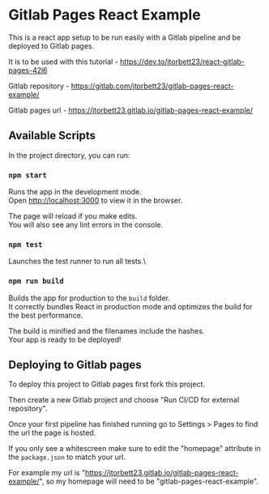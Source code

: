 # Gitlab Pages React Example

This is a react app setup to be run easily with a Gitlab pipeline and be deployed to Gitlab pages.

It is to be used with this tutorial - https://dev.to/jtorbett23/react-gitlab-pages-42l6

Gitlab repository - https://gitlab.com/jtorbett23/gitlab-pages-react-example/

Gitlab pages url - https://jtorbett23.gitlab.io/gitlab-pages-react-example/

## Available Scripts

In the project directory, you can run:

### `npm start`

Runs the app in the development mode.\
Open [http://localhost:3000](http://localhost:3000) to view it in the browser.

The page will reload if you make edits.\
You will also see any lint errors in the console.

### `npm test`

Launches the test runner to run all tests.\

### `npm run build`

Builds the app for production to the `build` folder.\
It correctly bundles React in production mode and optimizes the build for the best performance.

The build is minified and the filenames include the hashes.\
Your app is ready to be deployed!

## Deploying to Gitlab pages

To deploy this project to Gitlab pages first fork this project.

Then create a new Gitlab project and choose "Run CI/CD for external repository".

Once your first pipeline has finished running go to Settings > Pages to find the url the page is hosted.

If you only see a whitescreen make sure to edit the "homepage" attribute in the `package.json` to match your url.

For example my url is "https://jtorbett23.gitlab.io/gitlab-pages-react-example/", so my homepage will need to be "gitlab-pages-react-example".
